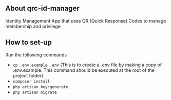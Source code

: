 ## About qrc-id-manager

Identity Management App that uses QR (Quick Response) Codes to manage membership and privilege

## How to set-up

Run the following commands

-   `cp .env.example .env` (This is to create a .env file by making a copy of .env.example. This command should be executed at the root of the project folder)
-   `composer install`
-   `php artisan key:generate`
-   `php artisan migrate`
